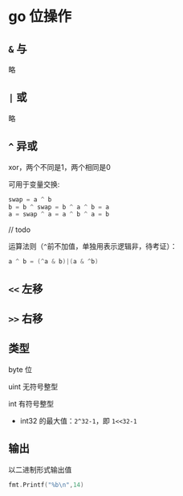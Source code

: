 # go 位操作

## `&` 与

略

## `|` 或

略

## `^` 异或

xor，两个不同是1，两个相同是0

可用于变量交换:

```go
swap = a ^ b
b = b ^ swap = b ^ a ^ b = a
a = swap ^ a = a ^ b ^ a = b
```

// todo

运算法则（`^`前不加值，单独用表示逻辑非，待考证）：

```go
a ^ b = (^a & b)|(a & ^b)
```

## `<<` 左移

## `>>` 右移

## 类型

byte 位

uint 无符号整型

int 有符号整型

- int32 的最大值：`2^32-1`，即 `1<<32-1`

## 输出

以二进制形式输出值

```go
fmt.Printf("%b\n",14)
```
